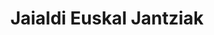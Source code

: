 ---
title: "Jaialdi Euskal Jantziak"
url: /amorebieta-etxano/jaialdi-euskal-jantziak/
shop: Kleidung
---